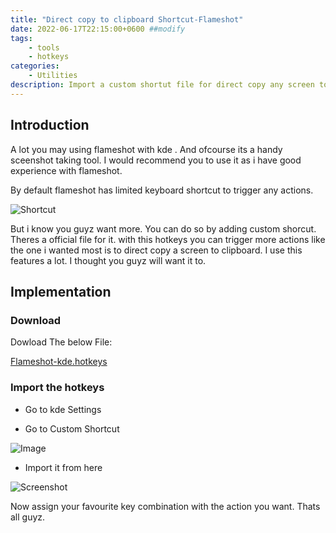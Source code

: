 ```yaml
---
title: "Direct copy to clipboard Shortcut-Flameshot"
date: 2022-06-17T22:15:00+0600 ##modify
tags:
    - tools
    - hotkeys
categories: 
    - Utilities
description: Import a custom shortut file for direct copy any screen to clipboard, Using Flameshot
---
```


## Introduction 
A lot you may using flameshot with kde . And ofcourse its a handy sceenshot taking tool. I would recommend you to use it as i have good experience with flameshot. 

By default flameshot has limited keyboard shortcut to trigger any actions. 

![Shortcut](https://i.ibb.co/v4J4P1k/image.png)


But i know you guyz want more. You can do so by  adding custom shorcut. Theres a official file for it. with this hotkeys you can trigger more actions like the one i wanted most is to direct copy a screen to clipboard. I use this features a lot. I thought you guyz will want it to.

## Implementation

### Download
Dowload The below File:

[Flameshot-kde.hotkeys](https://mega.nz/file/QzRSQTLA#lcyan612dxJRrU5JafQ134b_0DhL5uXM5GHaTkN5vK0)

### Import the hotkeys

 - Go to kde Settings 

 - Go to Custom Shortcut
 
 ![Image](https://i.ibb.co/Xy1gJmW/image.png)

 - Import it from here

 ![Screenshot](https://i.ibb.co/p36D1LK/image.png)

 Now assign your favourite key combination with the action you want. Thats all guyz. 
